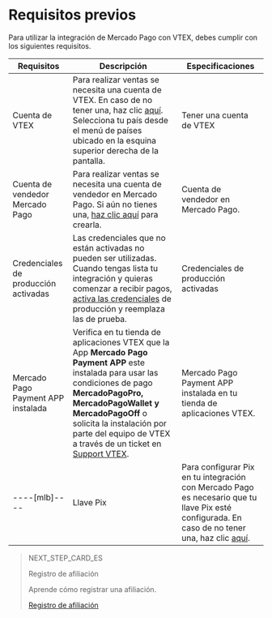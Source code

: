 # Requisitos previos

Para utilizar la integración de Mercado Pago con VTEX, debes cumplir con los siguientes requisitos.

|Requisitos|Descripción|Especificaciones|
|---|---|---|
|Cuenta de VTEX|Para realizar ventas se necesita una cuenta de VTEX. En caso de no tener una, haz clic [aquí](https://vtex.com/ar-es/contacto/). Selecciona tu país desde el menú de países ubicado en la esquina superior derecha de la pantalla.|Tener una cuenta de VTEX|
|Cuenta de vendedor Mercado Pago|Para realizar ventas se necesita una cuenta de vendedor en Mercado Pago. Si aún no tienes una, [haz clic aquí](https://www.mercadopago[FAKER][URL][DOMAIN]/hub/registration/landing) para crearla.|Cuenta de vendedor en Mercado Pago.|
|Credenciales de producción activadas|Las credenciales que no están activadas no pueden ser utilizadas. Cuando tengas lista tu integración y quieras comenzar a recibir pagos, [activa las credenciales]([FAKER][CREDENTIALS][URL]) de producción y reemplaza las de prueba.|Credenciales de producción activadas|
|Mercado Pago Payment APP instalada|Verifica en tu tienda de aplicaciones VTEX que la App **Mercado Pago Payment APP** este instalada para usar las condiciones de pago **MercadoPagoPro, MercadoPagoWallet y MercadoPagoOff** o solicita la instalación por parte del equipo de VTEX a través de un ticket en [Support VTEX](https://help.vtex.com/es/support).|Mercado Pago Payment APP instalada en tu tienda de aplicaciones VTEX.|
----[mlb]----|Llave Pix|Para configurar Pix en tu integración con Mercado Pago es necesario que tu llave Pix esté configurada. En caso de no tener una, haz clic [aquí](https://www.mercadopago.com.br/ajuda/17843).|Llave Pix|------------

> NEXT_STEP_CARD_ES
>
> Registro de afiliación
>
> Aprende cómo registrar una afiliación.
>
> [Registro de afiliación](https://www.mercadopago[FAKER][URL][DOMAIN]/developers/es/guides/vtex/gateway-affiliations)